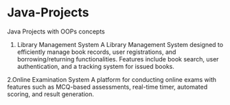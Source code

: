 # Java-Projects
Java Projects with OOPs concepts 
1. Library Management System
A Library Management System designed to efficiently manage book records, user registrations, and borrowing/returning functionalities.
 Features include book search, user authentication, and a tracking system for issued books.

2.Online Examination System
A platform for conducting online exams with features such as MCQ-based assessments, real-time timer, automated scoring, and result generation.
